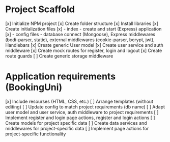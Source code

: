# Project Scaffold

[x] Initialize NPM project
[x] Create folder structure
[x] Install libraries
[x] Create initialization files
[x] - index - create and start (Express) application 
[x] - config files - database connect (Mongoose), Express middlewares (bodi-parser, static), external middlewares (cookie-parser, bcrypt, jwt), Handlebars
[x] Create generic User model
[x] Create user service and auth middleware
[x] Create mock routes for register, login and logout
[x] Create route guards
[ ] Create generic storage middleware

# Application requirements (BookingUni)

[x] Include resourses  (HTML, CSS, etc.)
[ ] Arrange templates (without editing)
[ ] Update config to match project requirements (db name)
[ ] Adapt user model and user service, auth middleware to project requirements
[ ] Implement register and login page actions, register and login actions
[ ] Create models for project specific data
[ ] Create data services and middlewares for project-specific data
[ ] Implement page actions for project-specific functionality